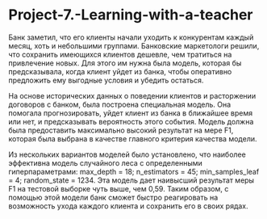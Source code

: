 # Project-7.-Learning-with-a-teacher
Банк заметил, что его клиенты начали уходить к конкурентам каждый месяц, хоть и небольшими группами. Банковские маркетологи решили, что сохранить имеющихся клиентов дешевле, чем тратиться на привлечение новых. Для этого им нужна была модель, которая бы предсказывала, когда клиент уйдет из банка, чтобы оперативно предложить ему выгодные условия и убедить остаться. 

На основе исторических данных о поведении клиентов и расторжении договоров с банком, была построена специальная модель. Она помогала прогнозировать, уйдет клиент из банка в ближайшее время или нет, и предсказывать вероятность этого события. Модель должна была предоставить максимально высокий результат на мере F1, которая была выбрана в качестве главного критерия качества модели.

Из нескольких вариантов моделей было установлено, что наиболее эффективна модель случайного леса с определенными гиперпараметрами: max_depth = 18; n_estimators = 45; min_samples_leaf = 4; random_state = 1234. Эта модель дает наивысший результат меры F1 на тестовой выборке чуть выше, чем 0,59. Таким образом, с помощью этой модели банк сможет быстро реагировать на возможность ухода каждого клиента и сохранить его в своих рядах.
